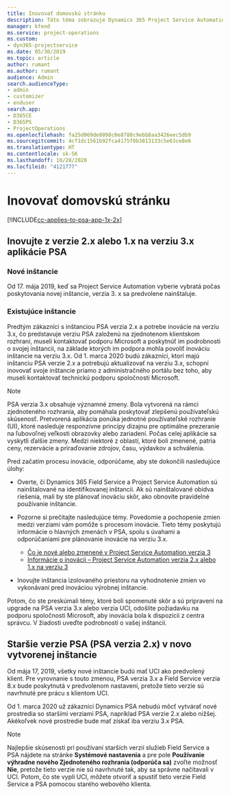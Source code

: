 ```yaml
---
title: Inovovať domovskú stránku
description: Táto téma zobrazuje Dynamics 365 Project Service Automation, kde nájdete dôležité informácie o nových a zmenených funkciách a procese inovácie na najnovšiu verziu.
manager: kfend
ms.service: project-operations
ms.custom:
- dyn365-projectservice
ms.date: 05/30/2019
ms.topic: article
author: rumant
ms.author: rumant
audience: Admin
search.audienceType:
- admin
- customizer
- enduser
search.app:
- D365CE
- D365PS
- ProjectOperations
ms.openlocfilehash: fa25d069de8098c0e8788c9ebb8aa3426eec5db9
ms.sourcegitcommit: 4cf1dc1561b92fca4175f0b3813133c5e63ce8e6
ms.translationtype: HT
ms.contentlocale: sk-SK
ms.lasthandoff: 10/28/2020
ms.locfileid: "4121777"
---
```

# <a name="upgrade-home-page"></a>Inovovať domovskú stránku

[!INCLUDE[cc-applies-to-psa-app-1x-2x](../includes/cc-applies-to-psa-app-1x-2x.md)]

## <a name="upgrade-from-psa-version-2x-or-1x-to-version-3x"></a>Inovujte z verzie 2.x alebo 1.x na verziu 3.x aplikácie PSA

### <a name="new-instances"></a>Nové inštancie

Od 17. mája 2019, keď sa Project Service Automation vyberie vybratá počas poskytovania novej inštancie, verzia 3. x sa predvolene nainštaluje.

### <a name="existing-instances"></a>Existujúce inštancie

Predtým zákazníci s inštanciou PSA verzia 2.x a potrebe inovácie na verziu 3.x, čo predstavuje verziu PSA založenú na zjednotenom klientskom rozhraní, museli kontaktovať podporu Microsoft a poskytnúť im podrobnosti o svojej inštancii, na základe ktorých im podpora mohla povoliť inováciu inštancie na verziu 3.x. Od 1. marca 2020 budú zákazníci, ktorí majú inštanciu PSA verzie 2.x a potrebujú aktualizovať na verziu 3.x, schopní inovovať svoje inštancie priamo z administračného portálu bez toho, aby museli kontaktovať technickú podporu spoločnosti Microsoft.  

> [!NOTE]
> PSA verzia 3.x obsahuje významné zmeny. Bola vytvorená na rámci zjednoteného rozhrania, aby pomáhala poskytovať zlepšenú používateľskú skúsenosť. Pretvorená aplikácia ponúka jednotné používateľské rozhranie (UI), ktoré nasleduje responzívne princípy dizajnu pre optimálne prezeranie na ľubovoľnej veľkosti obrazovky alebo zariadení. Počas celej aplikácie sa vyskytli ďalšie zmeny. Medzi niektoré z oblastí, ktoré boli zmenené, patria ceny, rezervácie a priraďovanie zdrojov, času, výdavkov a schválenia.

Pred začatím procesu inovácie, odporúčame, aby ste dokončili nasledujúce úlohy:

- Overte, či Dynamics 365 Field Service a Project Service Automation sú nainštalované na identifikovanej inštancii. Ak sú nainštalované obidva riešenia, mali by ste plánovať inováciu skôr, ako obnovíte pravidelné používanie inštancie.
- Pozorne si prečítajte nasledujúce témy. Povedomie a pochopenie zmien medzi verziami vám pomôže s procesom inovácie. Tieto témy poskytujú informácie o hlavných zmenách v PSA, spolu s úvahami a odporúčaniami pre plánovanie inovácie na verziu 3.x.

    - [Čo je nové alebo zmenené v Project Service Automation verzia 3](whats-new-changed-v3.md)
    - [Informácie o inovácii – Project Service Automation verzia 2.x alebo 1.x na verziu 3](upgrade-v3.md)

- Inovujte inštancia izolovaného priestoru na vyhodnotenie zmien vo vykonávaní pred inováciou výrobnej inštancie.

Potom, čo ste preskúmali témy, ktoré boli spomenuté skôr a sú pripravení na upgrade na PSA verzia 3.x alebo verzia UCI, odošlite požiadavku na podporu spoločnosti Microsoft, aby inovácia bola k dispozícii z centra správcu. V žiadosti uveďte podrobnosti o vašej inštancii.

## <a name="older-versions-of-psa-psa-version-2x-in-a-newly-created-instance"></a>Staršie verzie PSA (PSA verzia 2.x) v novo vytvorenej inštancie

Od mája 17, 2019, všetky nové inštancie budú mať UCI ako predvolený klient. Pre vyrovnanie s touto zmenou, PSA verzia 3.x a Field Service verzia 8.x bude poskytnutá v predvolenom nastavení, pretože tieto verzie sú navrhnuté pre prácu s klientom UCI.

Od 1. marca 2020 už zákazníci Dynamics PSA nebudú môcť vytvárať nové prostredia so staršími verziami PSA, napríklad PSA verzie 2.x alebo nižšej. Akékoľvek nové prostredie bude mať získať iba verziu 3.x PSA.

> [!NOTE]
> Najlepšie skúsenosti pri používaní starších verzií služieb Field Service a PSA nájdete na stránke **Systémové nastavenia** a pre pole **Používanie výhradne nového Zjednoteného rozhrania (odporúča sa)** zvoľte možnosť **Nie**, pretože tieto verzie nie sú navrhnuté tak, aby sa správne načítavali v UCI. Potom, čo ste vypli UCI, môžete otvoriť a spustiť tieto verzie Field Service a PSA pomocou starého webového klienta. 
